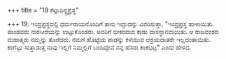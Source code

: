 +++
title = "19 ಕೆಟ್ಟುದಿನ್ದ್ರಪ್ರಸ್ಥ"

+++
19. ಇಂದ್ರಪ್ರಸ್ಥದಲ್ಲಿ ಧರ್ಮರಾಯನೊಂದಿಗೆ ತಾನು ಇದ್ದುದನ್ನು ವಿವರಿಸುತ್ತಾ, "ಇಂದ್ರಪ್ರಸ್ಥ ಹಾಳಾಯಿತು. ಪಾಂಡವರು ನಾರಸೀರೆಯನ್ನು ಉಟ್ಟುಕೊಂಡರು. ಅವರಿಗೆ  ಭೀಕರವಾದ ಕಾಡು ವಾಸಸ್ಥಾನವಾಯಿತು. ಆ ರಾಜವಂಶದ ಮಹಾತ್ಮರು ನಮ್ಮನ್ನು ತೊರೆದರು. ನಮಗೆ ಹೊಟ್ಟೆಯ ಪಾಡನ್ನು ಕಳೆಯುವ ಆಶ್ರಯದಾತರೇ ಇಲ್ಲದಂತಾಯಿತು. ಕಂಗೆಟ್ಟು ಸುತ್ತಾಡುತ್ತ ನಾವು ಇಲ್ಲಿಗೆ ನಿಮ್ಮಲ್ಲಿಗೆ ಬಂದಿದ್ದೇವೆ ನನ್ನ ಹೆಸರು ಕಂಕಭಟ್ಟ" ಎಂದು ಹೇಳಿದ.